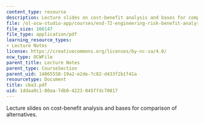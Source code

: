 ```yaml
---
content_type: resource
description: Lecture slides on cost-benefit analysis and bases for comparison of alternatives.
file: /ol-ocw-studio-app/courses/esd-72-engineering-risk-benefit-analysis-spring-2007/1ddaa9c180aa7db04223045ffdc70817_cba3.pdf
file_size: 166147
file_type: application/pdf
learning_resource_types:
- Lecture Notes
license: https://creativecommons.org/licenses/by-nc-sa/4.0/
ocw_type: OCWFile
parent_title: Lecture Notes
parent_type: CourseSection
parent_uid: 14865558-19a2-e2de-7c82-d433f2b1f41a
resourcetype: Document
title: cba3.pdf
uid: 1ddaa9c1-80aa-7db0-4223-045ffdc70817
---
```

Lecture slides on cost-benefit analysis and bases for comparison of alternatives.